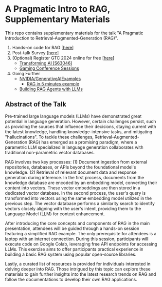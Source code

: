 # A Pragmatic Intro to RAG, Supplementary Materials

This repo contains supplementary materials for the talk "A Pragmatic Introduction to Retrieval-Augmented-Generation (RAG)".

1. Hands-on code for RAG [[here](https://github.com/Squirtle007/Retrieval-Augmented_Generation)]
2. Post-talk Survey [[here](https://forms.gle/7dhAsdkaQJGabN4S6)]
3. (Optional) Register GTC 2024 online for free [[here](https://www.nvidia.com/gtc/?ncid=GTC-NVOLV917)]
   - [Transforming AI [S63046]](https://www.nvidia.com/gtc/session-catalog/?search=S63046&tab.allsessions=1700692987788001F1cG#/session/1702594702652001JJhD)
   - [Gaming Conference Sessions](https://www.nvidia.com/gtc/sessions/gaming/)
4. Going Further
   - [NVIDIA/GenerativeAIExamples](https://github.com/NVIDIA/GenerativeAIExamples)
     - [RAG in 5 minutes example](https://github.com/NVIDIA/GenerativeAIExamples/tree/main/examples)
   - [Building RAG Agents with LLMs](https://courses.nvidia.com/courses/course-v1:DLI+S-FX-15+V1/)

## Abstract of the Talk

Pre-trained large language models (LLMs) have demonstrated great potential in language generation. However, certain challenges persist, such as providing the sources that influence their decisions, staying current with the latest knowledge, handling knowledge-intensive tasks, and mitigating "hallucinations". To tackle these challenges, Retrieval-Augmented-Generation (RAG) has emerged as a promising paradigm, where a parametric LLM specialized in language generation collaborates with traditional non-parametric vector databases.

RAG involves two key processes: (1) Document ingestion from external repositories, databases, or APIs beyond the foundational model's knowledge. (2) Retrieval of relevant document data and response generation during inference. In the first process, documents from the knowledge database are encoded by an embedding model, converting their content into vectors. These vector embeddings are then stored in a dedicated vector database. In the second process, the user's query is transformed into vectors using the same embedding model utilized in the previous step. The vector database performs a similarity search to identify vectors closely aligning with the user's intent, providing them to the Language Model (LLM) for context enhancement.

After introducing the core concepts and components of RAG in the main presentation, attendees will be guided through a hands-on session featuring a simplified RAG example. The only prerequisite for attendees is a laptop with an internet connection. During this session, participants will execute code on Google Colab, leveraging free API endpoints for accessing LLMs. This exercise aims to offer participants practical experience in building a basic RAG system using popular open-source libraries.

Lastly, a curated list of resources is provided for individuals interested in delving deeper into RAG. Those intrigued by this topic can explore these materials to gain further insights into the latest research trends on RAG and follow the documentations to develop their own RAG applications.
